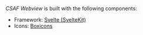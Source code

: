 <!--
SPDX-License-Identifier: MIT
SPDX-FileCopyrightText: 2022 German Federal Office for Information Security (BSI) <https://www.bsi.bund.de>
Software-Engineering: 2022 Intevation GmbH <https://intevation.de>
-->

_CSAF Webview_ is built with the following components:

- Framework: [Svelte (SvelteKit)](https://kit.svelte.dev/)
- Icons: [Boxicons](https://boxicons.com/)
